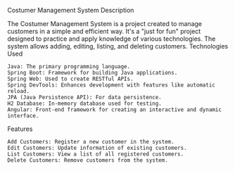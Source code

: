 Costumer Management System
Description

The Costumer Management System is a project created to manage customers in a simple and efficient way. It's a "just for fun" project designed to practice and apply knowledge of various technologies. The system allows adding, editing, listing, and deleting customers.
Technologies Used

    Java: The primary programming language.
    Spring Boot: Framework for building Java applications.
    Spring Web: Used to create RESTful APIs.
    Spring DevTools: Enhances development with features like automatic reload.
    JPA (Java Persistence API): For data persistence.
    H2 Database: In-memory database used for testing.
    Angular: Front-end framework for creating an interactive and dynamic interface.

Features

    Add Customers: Register a new customer in the system.
    Edit Customers: Update information of existing customers.
    List Customers: View a list of all registered customers.
    Delete Customers: Remove customers from the system.
